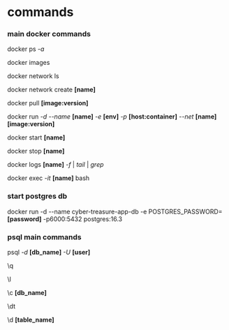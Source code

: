 # commands

### main docker commands

docker ps _-a_

docker images

docker network ls

docker network create **[name]**

docker pull **[image:version]**

docker run _-d_ _--name_ **[name]** _-e_ **[env]** _-p_ **[host:container]** _--net_ **[name]** **[image:version]**

docker start **[name]**

docker stop **[name]**

docker logs **[name]** _-f_ | _tail_ | _grep_

docker exec _-it_ **[name]** bash

### start postgres db

docker run -d --name cyber-treasure-app-db -e POSTGRES_PASSWORD=**[password]** -p6000:5432 postgres:16.3

### psql main commands

psql _-d_ **[db_name]** _-U_ **[user]**

\q

\l

\c **[db_name]**

\dt

\d **[table_name]**
